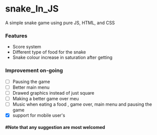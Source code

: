 # snake_In_JS
A simple snake game using pure JS, HTML, and CSS

### Features
 - Score system
 - Different type of food for the snake
 - Snake colour increase in saturation after getting 
 
### Improvement on-going
 - [ ] Pausing the game
 - [ ] Better main menu
 - [ ] Drawed graphics instead of just square
 - [ ] Making a better game over meu
 - [ ] Music when eating a food , game over, main menu and pausing the game
 - [x] support for mobile user's

#### #Note that any suggestion are most welcomed
